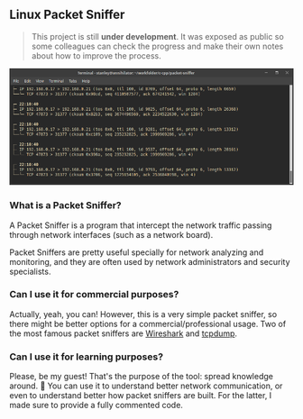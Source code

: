 ## Linux Packet Sniffer

> This project is still **under development**. It was exposed as public so some colleagues can check the progress and make their own notes about how to improve the process.

<p align="center">
  <img src="./github/packet-sniffer-ss.png" />
</p>

### What is a Packet Sniffer?
A Packet Sniffer is a program that intercept the network traffic passing through
network interfaces (such as a network board).

Packet Sniffers are pretty useful specially for network analyzing and monitoring,
and they are often used by network administrators and security specialists.

### Can I use it for commercial purposes?
Actually, yeah, you can! However, this is a very simple packet sniffer, so there
might be better options for a commercial/professional usage. Two
of the most famous packet sniffers are [Wireshark](https://www.wireshark.org/) and
[tcpdump](https://www.tcpdump.org/).

### Can I use it for learning purposes?
Please, be my guest! That's the purpose of the tool: spread knowledge around. 🚀
You can use it to understand better network communication, or even to understand
better how packet sniffers are built. For the latter, I made sure to provide a
fully commented code.
